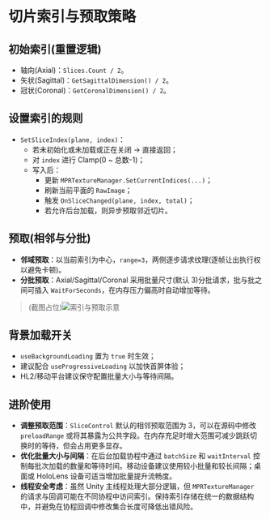 # 切片索引与预取策略

## 初始索引(重置逻辑)
- 轴向(Axial)：`Slices.Count / 2`。
- 矢状(Sagittal)：`GetSagittalDimension() / 2`。
- 冠状(Coronal)：`GetCoronalDimension() / 2`。

## 设置索引的规则
- `SetSliceIndex(plane, index)`：
  - 若未初始化或未加载或正在关闭 → 直接返回；
  - 对 `index` 进行 Clamp(0 ~ 总数-1)；
  - 写入后：
    - 更新 `MPRTextureManager.SetCurrentIndices(...)`；
    - 刷新当前平面的 `RawImage`；
    - 触发 `OnSliceChanged(plane, index, total)`；
    - 若允许后台加载，则异步预取邻近切片。

## 预取(相邻与分批)
- **邻域预取**：以当前索引为中心，`range=3`，两侧逐步请求纹理(逐帧让出执行权以避免卡顿)。
- **分批预取**：Axial/Sagittal/Coronal 采用批量尺寸(默认 3)分批请求，批与批之间可插入 `WaitForSeconds`，在内存压力偏高时自动增加等待。

> (截图占位)![索引与预取示意](./images/placeholder-prefetch.png)

## 背景加载开关
- `useBackgroundLoading` 置为 `true` 时生效；
- 建议配合 `useProgressiveLoading` 以加快首屏体验；
- HL2/移动平台建议保守配置批量大小与等待间隔。

## 进阶使用

- **调整预取范围**：`SliceControl` 默认的相邻预取范围为 3，可以在源码中修改 `preloadRange` 或将其暴露为公共字段。在内存充足时增大范围可减少跳跃切换时的等待，但会占用更多显存。
- **优化批量大小与间隔**：在后台加载协程中通过 `batchSize` 和 `waitInterval` 控制每批次加载的数量和等待时间。移动设备建议使用较小批量和较长间隔；桌面或 HoloLens 设备可适当增加批量提升流畅度。
- **线程安全考虑**：虽然 Unity 主线程处理大部分逻辑，但 `MPRTextureManager` 的请求与回调可能在不同协程中访问索引。保持索引存储在统一的数据结构中，并避免在协程回调中修改集合长度可降低出错风险。